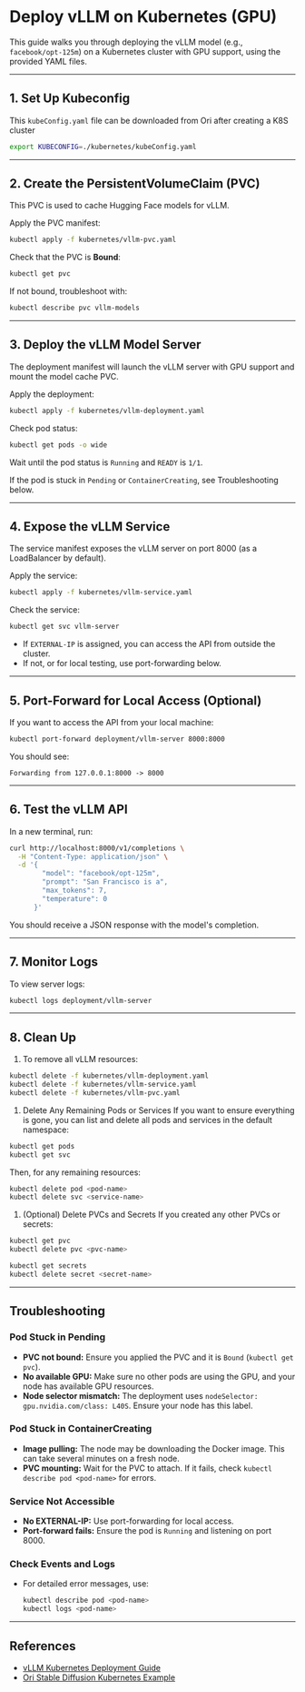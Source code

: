 # Deploy vLLM on Kubernetes (GPU)

This guide walks you through deploying the vLLM model (e.g., `facebook/opt-125m`) on a Kubernetes cluster with GPU support, using the provided YAML files.

---

## 1. Set Up Kubeconfig
This `kubeConfig.yaml` file can be downloaded from Ori after creating a K8S cluster
```bash
export KUBECONFIG=./kubernetes/kubeConfig.yaml
```

---

## 2. Create the PersistentVolumeClaim (PVC)
This PVC is used to cache Hugging Face models for vLLM.

Apply the PVC manifest:
```bash
kubectl apply -f kubernetes/vllm-pvc.yaml
```
Check that the PVC is **Bound**:
```bash
kubectl get pvc
```
If not bound, troubleshoot with:
```bash
kubectl describe pvc vllm-models
```

---

## 3. Deploy the vLLM Model Server
The deployment manifest will launch the vLLM server with GPU support and mount the model cache PVC.

Apply the deployment:
```bash
kubectl apply -f kubernetes/vllm-deployment.yaml
```
Check pod status:
```bash
kubectl get pods -o wide
```
Wait until the pod status is `Running` and `READY` is `1/1`.

If the pod is stuck in `Pending` or `ContainerCreating`, see Troubleshooting below.

---

## 4. Expose the vLLM Service
The service manifest exposes the vLLM server on port 8000 (as a LoadBalancer by default).

Apply the service:
```bash
kubectl apply -f kubernetes/vllm-service.yaml
```
Check the service:
```bash
kubectl get svc vllm-server
```
- If `EXTERNAL-IP` is assigned, you can access the API from outside the cluster.
- If not, or for local testing, use port-forwarding below.

---

## 5. Port-Forward for Local Access (Optional)
If you want to access the API from your local machine:
```bash
kubectl port-forward deployment/vllm-server 8000:8000
```
You should see:
```
Forwarding from 127.0.0.1:8000 -> 8000
```

---

## 6. Test the vLLM API
In a new terminal, run:
```bash
curl http://localhost:8000/v1/completions \
  -H "Content-Type: application/json" \
  -d '{
        "model": "facebook/opt-125m",
        "prompt": "San Francisco is a",
        "max_tokens": 7,
        "temperature": 0
      }'
```
You should receive a JSON response with the model's completion.

---

## 7. Monitor Logs
To view server logs:
```bash
kubectl logs deployment/vllm-server
```

---

## 8. Clean Up
1. To remove all vLLM resources:
```bash
kubectl delete -f kubernetes/vllm-deployment.yaml
kubectl delete -f kubernetes/vllm-service.yaml
kubectl delete -f kubernetes/vllm-pvc.yaml
```

1. Delete Any Remaining Pods or Services
If you want to ensure everything is gone, you can list and delete all pods and services in the default namespace:
```bash
kubectl get pods
kubectl get svc
```
Then, for any remaining resources:
```bash
kubectl delete pod <pod-name>
kubectl delete svc <service-name>
```

1. (Optional) Delete PVCs and Secrets
If you created any other PVCs or secrets:
```bash
kubectl get pvc
kubectl delete pvc <pvc-name>

kubectl get secrets
kubectl delete secret <secret-name>
```
---

## Troubleshooting

### Pod Stuck in Pending
- **PVC not bound:** Ensure you applied the PVC and it is `Bound` (`kubectl get pvc`).
- **No available GPU:** Make sure no other pods are using the GPU, and your node has available GPU resources.
- **Node selector mismatch:** The deployment uses `nodeSelector: gpu.nvidia.com/class: L40S`. Ensure your node has this label.

### Pod Stuck in ContainerCreating
- **Image pulling:** The node may be downloading the Docker image. This can take several minutes on a fresh node.
- **PVC mounting:** Wait for the PVC to attach. If it fails, check `kubectl describe pod <pod-name>` for errors.

### Service Not Accessible
- **No EXTERNAL-IP:** Use port-forwarding for local access.
- **Port-forward fails:** Ensure the pod is `Running` and listening on port 8000.

### Check Events and Logs
- For detailed error messages, use:
  ```bash
  kubectl describe pod <pod-name>
  kubectl logs <pod-name>
  ```

---

## References
- [vLLM Kubernetes Deployment Guide](https://docs.vllm.ai/en/stable/deployment/k8s.html#deployment-with-gpus)
- [Ori Stable Diffusion Kubernetes Example](https://docs.ori.co/kubernetes/examples/stable-diffusion/)
